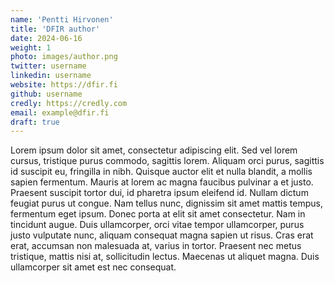 ```yaml
---
name: 'Pentti Hirvonen'
title: 'DFIR author'
date: 2024-06-16
weight: 1
photo: images/author.png
twitter: username
linkedin: username
website: https://dfir.fi
github: username
credly: https://credly.com
email: example@dfir.fi
draft: true
---
```


Lorem ipsum dolor sit amet, consectetur adipiscing elit. Sed vel lorem cursus, tristique purus commodo, sagittis lorem. Aliquam orci purus, sagittis id suscipit eu, fringilla in nibh. Quisque auctor elit et nulla blandit, a mollis sapien fermentum. Mauris at lorem ac magna faucibus pulvinar a et justo. Praesent suscipit tortor dui, id pharetra ipsum eleifend id. Nullam dictum feugiat purus ut congue. Nam tellus nunc, dignissim sit amet mattis tempus, fermentum eget ipsum. Donec porta at elit sit amet consectetur. Nam in tincidunt augue. Duis ullamcorper, orci vitae tempor ullamcorper, purus justo vulputate nunc, aliquam consequat magna sapien ut risus. Cras erat erat, accumsan non malesuada at, varius in tortor. Praesent nec metus tristique, mattis nisi at, sollicitudin lectus. Maecenas ut aliquet magna. Duis ullamcorper sit amet est nec consequat.
